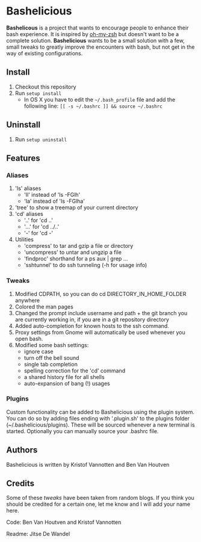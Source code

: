 # Bashelicious

**Bashelicous** is a project that wants to encourage people to enhance their bash experience.
It is inspired by [oh-my-zsh](https://github.com/robbyrussell/oh-my-zsh) but doesn't want to be a complete solution. 
**Bashelicious** wants to be a small solution with a few, small tweaks to greatly improve the encounters with bash, but not get in the way of existing configurations.

## Install

1. Checkout this repository
2. Run `setup install`
   * In OS X you have to edit the `~/.bash_profile` file and add the following line: `[[ -s ~/.bashrc ]] && source ~/.bashrc`

## Uninstall

1. Run `setup uninstall`

## Features

### Aliases

1. 'ls' aliases
   * 'll' instead of 'ls -FGlh'
   * 'la' instead of 'ls -FGlha'
2. 'tree' to show a treemap of your current directory
3. 'cd' aliases
   * '..' for 'cd ..'
   * '...' for 'cd ../..'
   * '-' for 'cd -'
4. Utilities
   * 'compress' to tar and gzip a file or directory
   * 'uncompress' to untar and ungzip a file
   * 'findproc' shorthand for a ps aux | grep ...
   * 'sshtunnel' to do ssh tunneling (-h for usage info)

### Tweaks

1. Modified CDPATH, so you can do cd DIRECTORY_IN_HOME_FOLDER anywhere
2. Colored the man pages
3. Changed the prompt include username and path + the git branch you are currently working in, if you are in a git repository directory
4. Added auto-completion for known hosts to the ssh command.
5. Proxy settings from Gnome will automatically be used whenever you open bash.
6. Modified some bash settings:
	- ignore case
	- turn off the bell sound
	- single tab completion
	- spelling correction for the 'cd' command
	- a shared history file for all shells
	- auto-expansion of bang (!) usages

### Plugins

Custom functionality can be added to Bashelicious using the plugin system. You can do so by adding files ending with '.plugin.sh' to the plugins folder (~/.bashelicious/plugins).
These will be sourced whenever a new terminal is started. Optionally you can manually source your .bashrc file.

## Authors

Bashelicious is written by Kristof Vannotten and Ben Van Houtven

## Credits

Some of these *tweaks* have been taken from random blogs. If you think you should be credited for a certain one, let me know and I will add your name here.

Code: Ben Van Houtven and Kristof Vannotten

Readme: Jitse De Wandel
